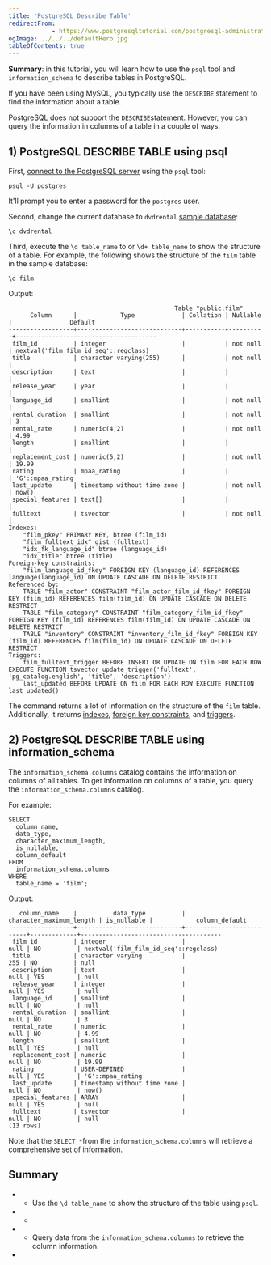 ```yaml
---
title: 'PostgreSQL Describe Table'
redirectFrom: 
            - https://www.postgresqltutorial.com/postgresql-administration/postgresql-describe-table/
ogImage: ../../../defaultHero.jpg
tableOfContents: true
---
```


**Summary**: in this tutorial, you will learn how to use the `psql` tool and `information_schema` to describe tables in PostgreSQL.



If you have been using MySQL, you typically use the `DESCRIBE` statement to find the information about a table.



PostgreSQL does not support the `DESCRIBE`statement. However, you can query the information in columns of a table in a couple of ways.



## 1) PostgreSQL DESCRIBE TABLE using psql



First, [connect to the PostgreSQL server](https://www.postgresqltutorial.com/postgresql-getting-started/connect-to-postgresql-database/) using the `psql` tool:



```
psql -U postgres
```



It'll prompt you to enter a password for the `postgres` user.



Second, change the current database to `dvdrental` [sample database](https://www.postgresqltutorial.com/postgresql-getting-started/postgresql-sample-database/):



```
\c dvdrental
```



Third, execute the `\d table_name` to or `\d+ table_name` to show the structure of a table. For example, the following shows the structure of the `film` table in the sample database:



```
\d film
```



Output:



```
                                              Table "public.film"
      Column      |            Type             | Collation | Nullable |                Default
------------------+-----------------------------+-----------+----------+---------------------------------------
 film_id          | integer                     |           | not null | nextval('film_film_id_seq'::regclass)
 title            | character varying(255)      |           | not null |
 description      | text                        |           |          |
 release_year     | year                        |           |          |
 language_id      | smallint                    |           | not null |
 rental_duration  | smallint                    |           | not null | 3
 rental_rate      | numeric(4,2)                |           | not null | 4.99
 length           | smallint                    |           |          |
 replacement_cost | numeric(5,2)                |           | not null | 19.99
 rating           | mpaa_rating                 |           |          | 'G'::mpaa_rating
 last_update      | timestamp without time zone |           | not null | now()
 special_features | text[]                      |           |          |
 fulltext         | tsvector                    |           | not null |
Indexes:
    "film_pkey" PRIMARY KEY, btree (film_id)
    "film_fulltext_idx" gist (fulltext)
    "idx_fk_language_id" btree (language_id)
    "idx_title" btree (title)
Foreign-key constraints:
    "film_language_id_fkey" FOREIGN KEY (language_id) REFERENCES language(language_id) ON UPDATE CASCADE ON DELETE RESTRICT
Referenced by:
    TABLE "film_actor" CONSTRAINT "film_actor_film_id_fkey" FOREIGN KEY (film_id) REFERENCES film(film_id) ON UPDATE CASCADE ON DELETE RESTRICT
    TABLE "film_category" CONSTRAINT "film_category_film_id_fkey" FOREIGN KEY (film_id) REFERENCES film(film_id) ON UPDATE CASCADE ON DELETE RESTRICT
    TABLE "inventory" CONSTRAINT "inventory_film_id_fkey" FOREIGN KEY (film_id) REFERENCES film(film_id) ON UPDATE CASCADE ON DELETE RESTRICT
Triggers:
    film_fulltext_trigger BEFORE INSERT OR UPDATE ON film FOR EACH ROW EXECUTE FUNCTION tsvector_update_trigger('fulltext', 'pg_catalog.english', 'title', 'description')
    last_updated BEFORE UPDATE ON film FOR EACH ROW EXECUTE FUNCTION last_updated()
```



The command returns a lot of information on the structure of the `film` table. Additionally, it returns [indexes](https://www.postgresqltutorial.com/postgresql-indexes/), [foreign key constraints](/docs/postgresql/postgresql-foreign-key/), and [triggers](https://www.postgresqltutorial.com/postgresql-triggers).



## 2) PostgreSQL DESCRIBE TABLE using information_schema



The `information_schema.columns` catalog contains the information on columns of all tables. To get information on columns of a table, you query the `information_schema.columns` catalog.



For example:



```
SELECT
  column_name,
  data_type,
  character_maximum_length,
  is_nullable,
  column_default
FROM
  information_schema.columns
WHERE
  table_name = 'film';
```



Output:



```
   column_name    |          data_type          | character_maximum_length | is_nullable |            column_default
------------------+-----------------------------+--------------------------+-------------+---------------------------------------
 film_id          | integer                     |                     null | NO          | nextval('film_film_id_seq'::regclass)
 title            | character varying           |                      255 | NO          | null
 description      | text                        |                     null | YES         | null
 release_year     | integer                     |                     null | YES         | null
 language_id      | smallint                    |                     null | NO          | null
 rental_duration  | smallint                    |                     null | NO          | 3
 rental_rate      | numeric                     |                     null | NO          | 4.99
 length           | smallint                    |                     null | YES         | null
 replacement_cost | numeric                     |                     null | NO          | 19.99
 rating           | USER-DEFINED                |                     null | YES         | 'G'::mpaa_rating
 last_update      | timestamp without time zone |                     null | NO          | now()
 special_features | ARRAY                       |                     null | YES         | null
 fulltext         | tsvector                    |                     null | NO          | null
(13 rows)
```



Note that the `SELECT *`from the `information_schema.columns` will retrieve a comprehensive set of information.



## Summary



- - Use the `\d table_name` to show the structure of the table using `psql`.
- -
- - Query data from the `information_schema.columns` to retrieve the column information.
- 
